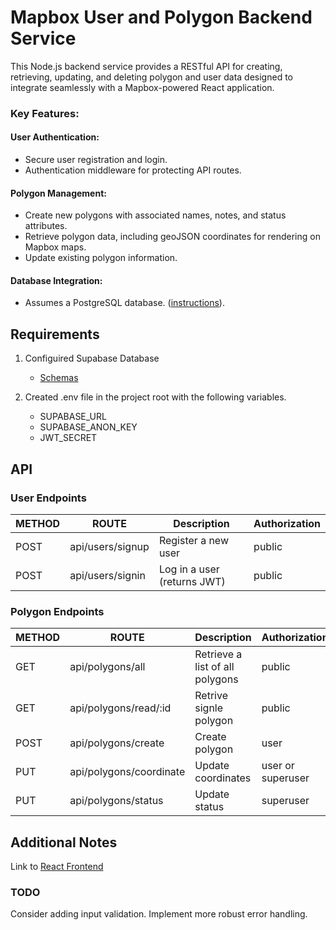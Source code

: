 # Mapbox User and Polygon Backend Service

This Node.js backend service provides a RESTful API for creating, retrieving, updating, and deleting polygon and user data designed to integrate seamlessly with a Mapbox-powered React application.

### Key Features:

#### User Authentication:
- Secure user registration and login.
- Authentication middleware for protecting API routes.

#### Polygon Management:
- Create new polygons with associated names, notes, and status attributes.
- Retrieve polygon data, including geoJSON coordinates for rendering on Mapbox maps.
- Update existing polygon information.

#### Database Integration:
- Assumes a PostgreSQL database. ([instructions]()).

## Requirements

1. Configuired Supabase Database
    - [Schemas]()

2. Created .env file in the project root with the following variables.
    - SUPABASE_URL 
    - SUPABASE_ANON_KEY
    - JWT_SECRET


## API

### User Endpoints

| METHOD | ROUTE | Description | Authorization |
| ----------- | ----------- | ----------- | ----------- |
| POST | api/users/signup | Register a new user | public |
| POST | api/users/signin | Log in a user (returns JWT) | public | |


### Polygon Endpoints

| METHOD | ROUTE | Description | Authorization |
| ----------- | ----------- | ----------- | ----------- |
| GET | api/polygons/all | Retrieve a list of all polygons | public  |
| GET | api/polygons/read/:id | Retrive signle polygon | public  |
| POST | api/polygons/create | Create polygon | user  |
| PUT | api/polygons/coordinate | Update coordinates | user or superuser  |
| PUT | api/polygons/status | Update status | superuser |

## Additional Notes
Link to [React Frontend](https://github.com/andrea-de/nessie-fe) 

### TODO

Consider adding input validation.
Implement more robust error handling.